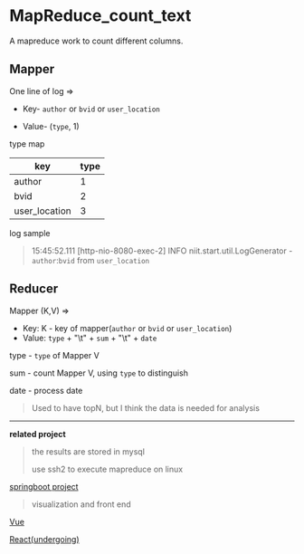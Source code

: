# MapReduce_count_text
A mapreduce work to count different columns.

## Mapper

One line of log	=>

- Key- `author` or `bvid` or `user_location`

- Value- (`type`, 1)

type map

| key           | type |
| ------------- | ---- |
| author        | 1    |
| bvid          | 2    |
| user_location | 3    |

log sample

> 15:45:52.111 [http-nio-8080-exec-2] INFO  niit.start.util.LogGenerator - `author`:`bvid` from `user_location`

## Reducer

Mapper (K,V)	=>

- Key: K - key of mapper(`author` or `bvid` or `user_location`)
- Value: `type` + "\t"  + `sum` + "\t" + `date`

type - `type` of Mapper V

sum - count Mapper V, using `type` to distinguish

date - process date

> Used to have topN, but I think the data is needed for analysis

-----

**related project**

> the results are stored in mysql 
>
> use ssh2 to execute mapreduce on linux

[springboot project](https://github.com/Meruem117/sprintboot_jpa_start)

> visualization and front end

[Vue](https://github.com/Meruem117/vite_vue3_start)

[React(undergoing)](https://github.com/Meruem117/react_ant_start)

